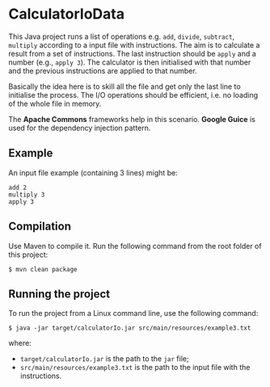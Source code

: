 CalculatorIoData
================

This Java project runs a list of operations e.g. `add`, `divide`, `subtract`, `multiply`
according to a input file with instructions.
The aim is to calculate a result from a set of instructions.
The last instruction should be `apply` and a number (e.g., `apply 3`).
The calculator is then initialised with that number and the previous instructions are applied to that number.

Basically the idea here is to skill all the file and get only the last line to initialise the process.
The I/O operations should be efficient, i.e. no loading of the whole file in memory.

The **Apache Commons** frameworks help in this scenario.
**Google Guice** is used for the dependency injection pattern.


Example
-------

An input file example (containing 3 lines) might be:

    add 2
    multiply 3
    apply 3


Compilation
-----------

Use Maven to compile it. Run the following command from the root folder of this project:

    $ mvn clean package


Running the project
-------------------

To run the project from a Linux command line, use the following command:

    $ java -jar target/calculatorIo.jar src/main/resources/example3.txt

where:

 - `target/calculatorIo.jar` is the path to the `jar` file;
 - `src/main/resources/example3.txt` is the path to the input file with the instructions.

